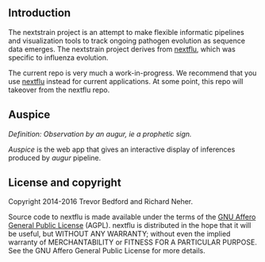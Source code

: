## Introduction

The nextstrain project is an attempt to make flexible informatic pipelines and visualization tools to track ongoing pathogen evolution as sequence data emerges. The nextstrain project derives from [nextflu](https://github.com/blab/nextflu), which was specific to influenza evolution.

The current repo is very much a work-in-progress. We recommend that you use [nextflu](https://github.com/blab/nextflu) instead for current applications. At some point, this repo will takeover from the nextflu repo.

## Auspice

*Definition: Observation by an augur, ie a prophetic sign.*

*Auspice* is the web app that gives an interactive display of inferences produced by *augur* pipeline.

## License and copyright

Copyright 2014-2016 Trevor Bedford and Richard Neher.

Source code to nextflu is made available under the terms of the [GNU Affero General Public License](LICENSE.txt) (AGPL). nextflu is distributed in the hope that it will be useful, but WITHOUT ANY WARRANTY; without even the implied warranty of MERCHANTABILITY or FITNESS FOR A PARTICULAR PURPOSE.  See the GNU Affero General Public License for more details.
